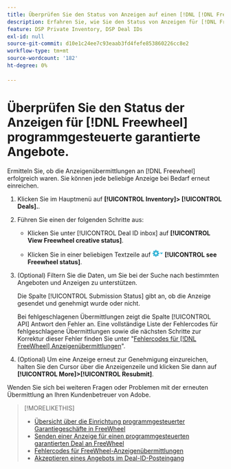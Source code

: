 ```yaml
---
title: Überprüfen Sie den Status von Anzeigen auf einen [!DNL [!DNL FreeWheel]] PG-Deal
description: Erfahren Sie, wie Sie den Status von Anzeigen für [!DNL Freewheel] programmgesteuerte garantierte Angebote finden.
feature: DSP Private Inventory, DSP Deal IDs
exl-id: null
source-git-commit: d10e1c24ee7c93eaab3fd4fefe853860226cc8e2
workflow-type: tm+mt
source-wordcount: '182'
ht-degree: 0%

---
```


# Überprüfen Sie den Status der Anzeigen für [!DNL Freewheel] programmgesteuerte garantierte Angebote.

Ermitteln Sie, ob die Anzeigenübermittlungen an [!DNL Freewheel] erfolgreich waren. Sie können jede beliebige Anzeige bei Bedarf erneut einreichen.

1. Klicken Sie im Hauptmenü auf **[!UICONTROL Inventory]> [!UICONTROL Deals].**.

1. Führen Sie einen der folgenden Schritte aus:

   * Klicken Sie unter [!UICONTROL Deal ID inbox] auf **[!UICONTROL View Freewheel creative status]**.

   * Klicken Sie in einer beliebigen Textzeile auf ![Menü &quot;Optionen](/help/dsp/assets/options-menu.png) **[!UICONTROL see Freewheel status]**.

1. (Optional) Filtern Sie die Daten, um Sie bei der Suche nach bestimmten Angeboten und Anzeigen zu unterstützen.

   Die Spalte [!UICONTROL Submission Status] gibt an, ob die Anzeige gesendet und genehmigt wurde oder nicht.

   Bei fehlgeschlagenen Übermittlungen zeigt die Spalte [!UICONTROL API] Antwort den Fehler an. Eine vollständige Liste der Fehlercodes für fehlgeschlagene Übermittlungen sowie die nächsten Schritte zur Korrektur dieser Fehler finden Sie unter &quot;[Fehlercodes für [!DNL FreeWheel] Anzeigenübermittlungen](freewheel-error-codes.md)&quot;.

1. (Optional) Um eine Anzeige erneut zur Genehmigung einzureichen, halten Sie den Cursor über die Anzeigenzeile und klicken Sie dann auf **[!UICONTROL More]>[!UICONTROL Resubmit]**.

Wenden Sie sich bei weiteren Fragen oder Problemen mit der erneuten Übermittlung an Ihren Kundenbetreuer von Adobe.

>[!MORELIKETHIS]
>
>* [Übersicht über die Einrichtung programmgesteuerter Garantiegeschäfte in FreeWheel](freewheel-overview.md)
>* [Senden einer Anzeige für einen programmgesteuerten garantierten Deal an FreeWheel](freewheel-submit.md)
>* [Fehlercodes für FreeWheel-Anzeigenübermittlungen](freewheel-error-codes.md)
>* [Akzeptieren eines Angebots im Deal-ID-Posteingang](deal-id-inbox-accept.md)


